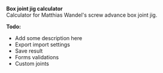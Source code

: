 **Box joint jig calculator**  
Calculator for Matthias Wandel's screw advance box joint jig.

**Todo:**
- Add some description here
- Export import settings
- Save result
- Forms validations
- Custom joints
